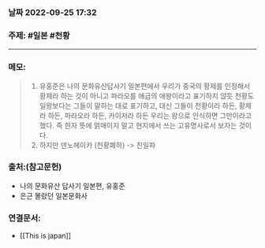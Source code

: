 ### 날짜 2022-09-25 17:32


### 주제: #일본 #천황

----
### 메모:
>1.  유홍준은 나의 문화유산답사기 일본편에서 우리가 중국의 황제를 인정해서 황제라 하는 것이 아니고 파라오를 애급의 애왕이라고 표기하지 않듯 천황도 일왕보다는 그들이 말하는 대로 표기하고, 대신 그들이 천황이라 하든, 황제라 하든, 파라오라 하든, 카이저라 하든 우리는 왕으로 인식하면 그만이라고 했다. 즉 한자 뜻에 얽매이지 말고 현지에서 쓰는 고유명사로서 보자는 것이다.   
>2. 하지만 덴노헤이카 (천황폐하) -> 친일파 


### 출처:(참고문헌)
- 나의 문화유산 답사기 일본편, 유홍준
- 은근 몰랐던 일본문화사


### 연결문서:
* [[This is japan]]
